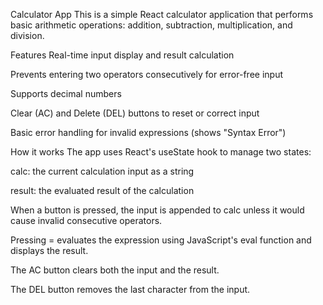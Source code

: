 Calculator App
This is a simple React calculator application that performs basic arithmetic operations: addition, subtraction, multiplication, and division.

Features
Real-time input display and result calculation

Prevents entering two operators consecutively for error-free input

Supports decimal numbers

Clear (AC) and Delete (DEL) buttons to reset or correct input

Basic error handling for invalid expressions (shows "Syntax Error")

How it works
The app uses React's useState hook to manage two states:

calc: the current calculation input as a string

result: the evaluated result of the calculation

When a button is pressed, the input is appended to calc unless it would cause invalid consecutive operators.

Pressing = evaluates the expression using JavaScript's eval function and displays the result.

The AC button clears both the input and the result.

The DEL button removes the last character from the input.

